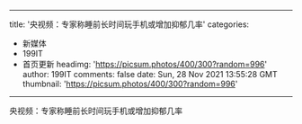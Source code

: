 
---
title: '央视频：专家称睡前长时间玩手机或增加抑郁几率'
categories: 
 - 新媒体
 - 199IT
 - 首页更新
headimg: 'https://picsum.photos/400/300?random=996'
author: 199IT
comments: false
date: Sun, 28 Nov 2021 13:55:28 GMT
thumbnail: 'https://picsum.photos/400/300?random=996'
---

<div>   
央视频：专家称睡前长时间玩手机或增加抑郁几率  
</div>
            